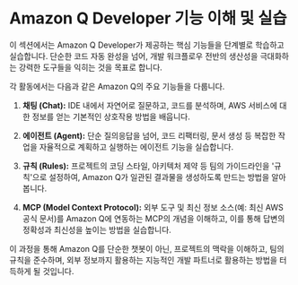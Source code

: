 # Amazon Q Developer 기능 이해 및 실습

이 섹션에서는 Amazon Q Developer가 제공하는 핵심 기능들을 단계별로 학습하고 실습합니다. 단순한 코드 자동 완성을 넘어, 개발 워크플로우 전반의 생산성을 극대화하는 강력한 도구들을 익히는 것을 목표로 합니다.

각 활동에서는 다음과 같은 Amazon Q의 주요 기능들을 다룹니다.

1.  **채팅 (Chat):**
    IDE 내에서 자연어로 질문하고, 코드를 분석하며, AWS 서비스에 대한 정보를 얻는 기본적인 상호작용 방법을 배웁니다.

2.  **에이전트 (Agent):**
    단순 질의응답을 넘어, 코드 리팩터링, 문서 생성 등 복잡한 작업을 자율적으로 계획하고 실행하는 에이전트 기능을 실습합니다.

3.  **규칙 (Rules):**
    프로젝트의 코딩 스타일, 아키텍처 제약 등 팀의 가이드라인을 '규칙'으로 설정하여, Amazon Q가 일관된 결과물을 생성하도록 만드는 방법을 알아봅니다.

4.  **MCP (Model Context Protocol):**
    외부 도구 및 최신 정보 소스(예: 최신 AWS 공식 문서)를 Amazon Q에 연동하는 MCP의 개념을 이해하고, 이를 통해 답변의 정확성과 최신성을 높이는 방법을 실습합니다.

이 과정을 통해 Amazon Q를 단순한 챗봇이 아닌, 프로젝트의 맥락을 이해하고, 팀의 규칙을 준수하며, 외부 정보까지 활용하는 지능적인 개발 파트너로 활용하는 방법을 터득하게 될 것입니다.
